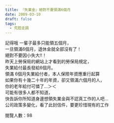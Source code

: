 ```yaml
---
title: 『失業金』絕對不要領滿6個月
date: 2009-03-10
draft: false
tags:
  - 荒腔走調
---
```

記得哦 一輩子最多只能領五個月，  
一旦領滿6個月，退休金就全部沒有了！  
絕對不要因小失大!!！  
昨天上勞保局的網站上才看到的勞保局規定，  
失業給付最長發給6個月。  
領滿 6個月失業給付者，本人保險年資應重行起算  
如果你有十幾二十年的年資，卻又領滿六個月的人，  
你的老年給付可憐了…＞＜  
可能有很多人都不知道，  
快告訴你所知道身邊想領失業金與不認真工作的人吧…  
公司政策多變化，看了此封信件，要更珍惜現有的工作  


閱覽人數：98